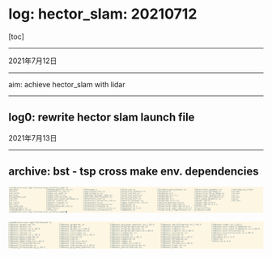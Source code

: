 # log: hector_slam: 20210712

[toc]



---

2021年7月12日



---

aim: achieve hector_slam with lidar

---



## log0: rewrite hector slam launch file

2021年7月13日









---

## archive: bst - tsp cross make env. dependencies

![image-20210712204336720](log_hecotr_slam.assets/image-20210712204336720.png)

![image-20210712204405349](log_hecotr_slam.assets/image-20210712204405349.png)